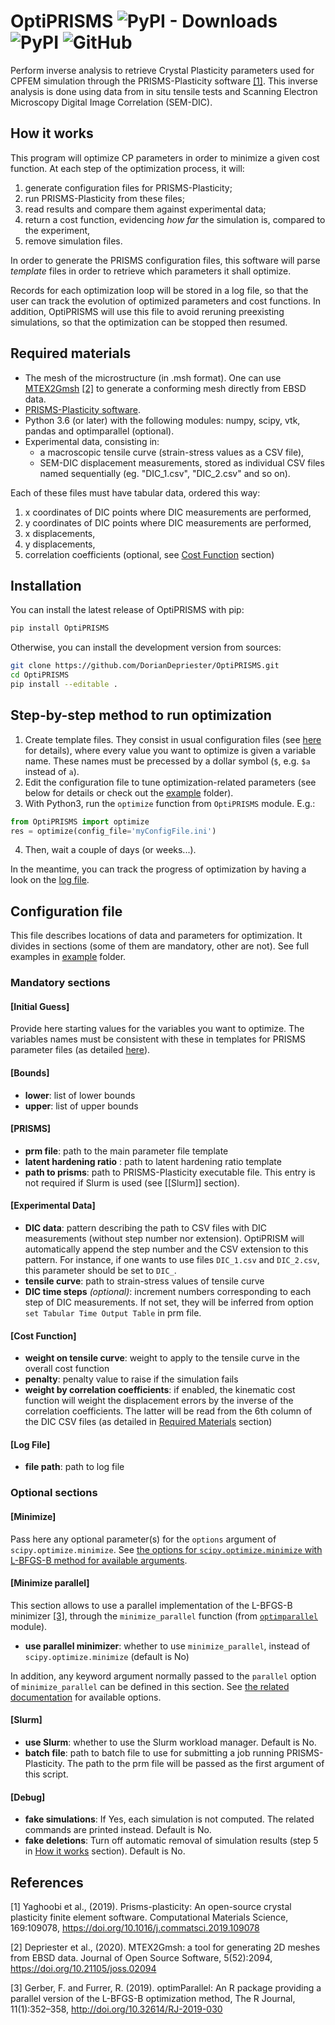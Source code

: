 # OptiPRISMS ![PyPI - Downloads](https://img.shields.io/pypi/dm/OptiPRISMS) ![PyPI](https://img.shields.io/pypi/v/OptiPRISMS) ![GitHub](https://img.shields.io/github/license/DorianDepriester/OptiPRISMS)

Perform inverse analysis to retrieve Crystal Plasticity parameters used for CPFEM simulation through the PRISMS-Plasticity software [[1]](#prisms). This inverse analysis is done using data from in situ tensile tests and Scanning Electron Microscopy Digital Image Correlation (SEM-DIC).

## How it works

This program will optimize CP parameters in order to minimize a given cost function.
At each step of the optimization process, it will:

1. generate configuration files for PRISMS-Plasticity;
2. run PRISMS-Plasticity from these files;
3. read results and compare them against experimental data;
4. return a cost function, evidencing *how far* the simulation is, compared to the experiment,
5. remove simulation files.

In order to generate the PRISMS configuration files, this software will parse *template* files in order to retrieve which parameters it shall optimize.

Records for each optimization loop will be stored in a log file, so that the user can track the evolution of optimized parameters and cost functions. In addition, OptiPRISMS will use this file to avoid reruning preexisting simulations, so that the optimization can be stopped then resumed.

## Required materials

- The mesh of the microstructure (in .msh format). One can use [MTEX2Gmsh](https://github.com/DorianDepriester/MTEX2Gmsh/blob/master/MTEX2prisms/MTEX2PRISMS.pdf) [[2]](#mtex2gmsh) to generate a conforming mesh directly from EBSD data.
- [PRISMS-Plasticity software](https://github.com/prisms-center/plasticity).
- Python 3.6 (or later) with the following modules: numpy, scipy, vtk, pandas and optimparallel (optional).
- Experimental data, consisting in:
    - a macroscopic tensile curve (strain-stress values as a CSV file),
	- SEM-DIC displacement measurements, stored as individual CSV files named sequentially (eg. "DIC_1.csv", "DIC_2.csv" and so on).
	
Each of these files must have tabular data, ordered this way:
1. x coordinates of DIC points where DIC measurements are performed,
2. y coordinates of DIC points where DIC measurements are performed,
3. x displacements,
4. y displacements,
5. correlation coefficients (optional, see [Cost Function](#cost-function) section)

## Installation
You can install the latest release of OptiPRISMS with pip:
```bash
pip install OptiPRISMS
```
Otherwise, you can install the development version from sources:
```bash
git clone https://github.com/DorianDepriester/OptiPRISMS.git
cd OptiPRISMS
pip install --editable .
```

## Step-by-step method to run optimization

1. Create template files. They consist in usual configuration files (see [here](https://github.com/prisms-center/plasticity/blob/master/docs/PRISMS_plasticity_user_manual_V1_4_0.pdf) for details), where every value you want to optimize is given a variable name. These names must be precessed by a dollar symbol (``$``, e.g. ``$a`` instead of ``a``).
2. Edit the configuration file to tune optimization-related parameters (see below for details or check out the [example](https://github.com/DorianDepriester/OptiPRISMS/tree/main/example) folder).
3. With Python3, run the `optimize` function from `OptiPRISMS` module. E.g.:
```python
from OptiPRISMS import optimize
res = optimize(config_file='myConfigFile.ini')
```
4. Then, wait a couple of days (or weeks...).

In the meantime, you can track the progress of optimization by having a look on the [log file](#log-file).

## Configuration file

This file describes locations of data and parameters for optimization. It divides in sections (some of them are mandatory, other are not).
See full examples in [example](example) folder.

### Mandatory sections
#### [Initial Guess]

Provide here starting values for the variables you want to optimize. The variables names must be consistent with these in templates for PRISMS parameter files (as detailed [here](#step-by-step-method-to-run-optimization)).

#### [Bounds]

- **lower**: list of lower bounds
- **upper**: list of upper bounds

#### [PRISMS]

- **prm file**: path to the main parameter file template
- **latent hardening ratio** : path to latent hardening ratio template
- **path to prisms**: path to PRISMS-Plasticity executable file. This entry is not required if Slurm is used (see [\[Slurm\]] section).

#### [Experimental Data]

- **DIC data**: pattern describing the path to CSV files with DIC measurements (without step number nor extension). OptiPRISM will automatically 
append the step number and the CSV extension to this pattern. For instance,
if one wants to use files ``DIC_1.csv`` and ``DIC_2.csv``, this parameter should be
set to ``DIC_``.
- **tensile curve**: path to strain-stress values of tensile curve
- **DIC time steps** *(optional)*: increment numbers corresponding to each step of DIC measurements. If not set, they will 
be inferred from option `set Tabular Time Output Table` in prm file.

#### [Cost Function]

- **weight on tensile curve**: weight to apply to the tensile curve in the overall cost function
- **penalty**: penalty value to raise if the simulation fails
- **weight by correlation coefficients**: if enabled, the kinematic cost function will weight the 
displacement errors by the inverse of the correlation coefficients. The latter will
be read from the 6th column of the DIC CSV files (as detailed in [Required Materials](#required-materials) section)

#### [Log File]

- **file path**: path to log file

### Optional sections

#### [Minimize]

Pass here any optional parameter(s) for the ``options`` argument of `scipy.optimize.minimize`. See [the options for ``scipy.optimize.minimize`` with L-BFGS-B method for available arguments](https://docs.scipy.org/doc/scipy/reference/optimize.minimize-lbfgsb.html#optimize-minimize-lbfgsb).

#### [Minimize parallel]

This section allows to use a parallel implementation of the L-BFGS-B minimizer [[3]](#optim_parallel), through the ``minimize_parallel`` function (from [``optimparallel``](https://github.com/florafauna/optimParallel-python) module).

- **use parallel minimizer**: whether to use `minimize_parallel`, instead of `scipy.optimize.minimize` (default is No)

In addition, any keyword argument normally passed to the `parallel` option of `minimize_parallel` can be defined in this section. See [the related documentation](https://github.com/florafauna/optimParallel-python/blob/8bf622be1431ba10fef1d795521a2b1d86307c9d/src/optimparallel.py#L170) for available options.

#### [Slurm]

- **use Slurm**: whether to use the Slurm workload manager. Default is No.
- **batch file**: path to batch file to use for submitting a job running PRISMS-Plasticity. The path to the prm file will be passed as the first argument of this script.

#### [Debug]

- **fake simulations**: If Yes, each simulation is not computed. The related commands are printed instead. Default is No.
- **fake deletions**: Turn off automatic removal of simulation results (step 5 in [How it works](#how-it-works) section). Default is No.

## References
<a id="prisms">[1]</a> Yaghoobi et al., (2019). Prisms-plasticity: An open-source crystal plasticity finite element software. Computational Materials Science, 169:109078, https://doi.org/10.1016/j.commatsci.2019.109078

<a id="mtex2gmsh">[2]</a> Depriester et al., (2020). MTEX2Gmsh: a tool for generating 2D meshes from EBSD data. Journal of Open Source Software, 5(52):2094, https://doi.org/10.21105/joss.02094

<a id="optim_parallel">[3]</a> Gerber, F. and Furrer, R. (2019). optimParallel: An R package providing a parallel version of the L-BFGS-B optimization method, The R Journal, 11(1):352–358, http://doi.org/10.32614/RJ-2019-030
